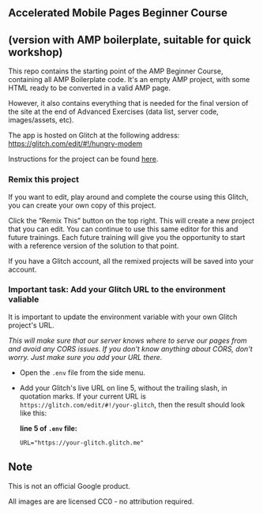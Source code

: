 ## Accelerated Mobile Pages Beginner Course

## (version with AMP boilerplate, suitable for quick workshop)

This repo contains the starting point of the AMP Beginner Course, containing all AMP Boilerplate code. It's an empty AMP project, with some HTML ready to be converted in a valid AMP page.

However, it also contains everything that is needed for the final version of the site at the end of Advanced Exercises (data list, server code, images/assets, etc).

The app is hosted on Glitch at the following address:
https://glitch.com/edit/#!/hungry-modem

Instructions for the project can be found [here](https://amp.dev/documentation/courses/beginning-course/?format=websites&level=beginner).

### Remix this project

If you want to edit, play around and complete the course using this Glitch, you can create your own copy of this project.

Click the “Remix This” button on the top right. This will create a new project that you can edit. You can continue to use this same editor for this and future trainings. Each future training will give you the opportunity to start with a reference version of the solution to that point.

If you have a Glitch account, all the remixed projects will be saved into your account.

### Important task: Add your Glitch URL to the environment valiable

It is important to update the environment variable with your own Glitch project's URL.

_This will make sure that our server knows where to serve our pages from and avoid any CORS issues. If you don't know anything about CORS, don't worry. Just make sure you add your URL there._

- Open the `.env` file from the side menu.

- Add your Glitch's live URL on line 5, without the trailing slash, in quotation marks.
  If your current URL is `https://glitch.com/edit/#!/your-glitch`, then the result should look like this:

  **line 5 of `.env` file:**

  ```
  URL="https://your-glitch.glitch.me"
  ```

## Note

This is not an official Google product.

All images are are licensed CC0 - no attribution required.
